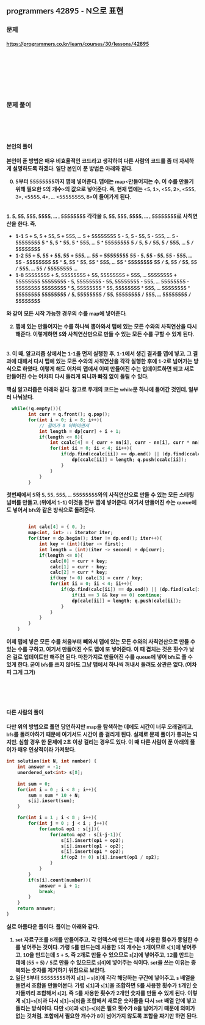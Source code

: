 <span style="font-family:Lato,PingFang SC,Microsoft YaHei,sans-serif">

## programmers 42895 - N으로 표현


### 문제 
<b>https://programmers.co.kr/learn/courses/30/lessons/42895</b>


<br/><br/><br/><br/><br/><br/>


### 문제 풀이<b>

<br/><br/><br/>

#### 본인의 풀이 
본인이 푼 방법은 매우 비효율적인 코드라고 생각하여 다른 사람의 코드를 좀 더 자세하게 설명하도록 하겠다. 일단 본인이 푼 방법은 아래와 같다.

0. 5부터 55555555까지 맵에 넣어준다. 맵에는 map<만들어지는 수, 이 수를 만들기 위해 필요한 5의 개수>의 값으로 넣어준다. 즉, 현재 맵에는 
<5, 1>, <55, 2>, <555, 3>, <5555, 4>, ... <55555555, 8>이 들어가게 된다.
<br/>
1. 5, 55, 555, 5555, ... , 55555555 각각을 5, 55, 555, 5555, ... , 55555555로 사칙연산을 한다. 즉,

- 1-1
5 + 5, 5 + 55, 5 + 555, ... 5 + 55555555
5 - 5, 5 - 55, 5 - 555, ... 5 - 55555555
5 * 5, 5 * 55, 5 * 555, ... 5 * 55555555
5 / 5, 5 / 55, 5 / 555, ... 5 / 55555555
- 1-2
55 + 5, 55 + 55, 55 + 555, ... 55 + 55555555
55 - 5, 55 - 55, 55 - 555, ... 55 - 55555555
55 * 5, 55 * 55, 55 * 555, ... 55 * 55555555
55 / 5, 55 / 55, 55 / 555, ... 55 / 55555555
...
- 1-8
55555555 + 5, 55555555 + 55, 55555555 + 555, ... 55555555 + 55555555
55555555 - 5, 55555555 - 55, 55555555 - 555, ... 55555555 - 55555555
55555555 * 5, 55555555 * 55, 55555555 * 555, ... 55555555 * 55555555
55555555 / 5, 55555555 / 55, 55555555 / 555, ... 55555555 / 55555555

와 같이 모든 시작 가능한 경우의 수를 map에 넣어준다. 

2. 맵에 있는 만들어지는 수를 하나씩 뽑아와서 맵에 있는 모든 수와의 사칙연산을 다시 해준다. 이렇게하면 5와 사칙연산만으로 만들 수 있는 모든 수를 구할 수 있게 된다. 
<br/>
3. 이 때, 알고리즘 상에서는 1-1을 먼저 실행한 후, 1-1에서 생긴 결과를 맵에 넣고, 그 결과에 대해서 다시 맵에 있는 모든 수와의 사칙연산을 각각 실행한 후에 1-2로 넘어가는 방식으로 하였다. 이렇게 해도 어차피 맵에서 이미 만들어진 수는 업데이트하면 되고 새로 만들어진 수는 어차피 다시 돌리게 되니까 빠짐 없이 돌릴 수 있다.

핵심 알고리즘은 아래와 같다. 참고로 두개의 코드는 while문 하나에 들어간 것인데, 일부러 나눠놨다.

```c++
  while(!q.empty()){
        int curr = q.front(); q.pop();
        for(int i = 0; i < 8; i++){
            // 길이가 8 이하이면서
            int length = dp[curr] + i + 1;
            if(length <= 8){
                int ccalc[4] = { curr + nn[i], curr - nn[i], curr * nn[i], curr / nn[i] };
                for(int ii = 0; ii < 4; ii++){
                    if(dp.find(ccalc[ii]) == dp.end() || (dp.find(ccalc[ii]) != dp.end() && dp[ccalc[ii]] > length) ){
                        dp[ccalc[ii]] = length; q.push(ccalc[ii]);
                    }
                }
            }
        }
```
첫번째에서 5와 5, 55, 555, ... 55555555와의 사칙연산으로 만들 수 있는 모든 스타팅 넘버를 만들고, (위에서 1-1) 이것을 전부 맵에 넣어준다. 여기서 만들어진 수는 queue에도 넣어서 bfs와 같은 방식으로 돌려준다.
```c++

        int calc[4] = { 0, };
        map<int, int> :: iterator iter;
        for(iter = dp.begin(); iter != dp.end(); iter++){
            int key = (int)(iter -> first);
            int length = (int)(iter -> second) + dp[curr];
            if(length <= 8){
                calc[0] = curr + key;
                calc[1] = curr - key;
                calc[2] = curr * key;
                if(key != 0) calc[3] = curr / key;
                for(int ii = 0; ii < 4; ii++){
                    if(dp.find(calc[ii]) == dp.end() || (dp.find(calc[ii]) != dp.end() && dp[calc[ii]] > length) ){
                        if(ii == 3 && key == 0) continue;
                        dp[calc[ii]] = length; q.push(calc[ii]);
                    }
                }
            }
        }
    }
```
이제 맵에 넣은 모든 수를 처음부터 빼와서 맵에 있는 모든 수와의 사칙연산으로 만들 수 있는 수를 구하고, 여기서 만들어진 수도 맵에 또 넣어준다. 이 때 겹치는 것은 횟수가 낮은 걸로 업데이트만 해주면 된다. 마찬가지로 만들어진 수를 queue에 넣어 bfs로 풀 수 있게 한다. 굳이 bfs를 쓰지 않아도 그냥 맵에서 하나씩 꺼내서 돌려도 상관은 없다. (어차피 그게 그거)


<br/><br/><br/>
#### 다른 사람의 풀이
다만 위의 방법으로 풀면 당연하지만 map을 탐색하는 데에도 시간이 너무 오래걸리고, bfs를 돌려야하기 때문에 여기서도 시간이 좀 걸리게 된다. 실제로 문제 풀이가 통과는 되지만, 심할 경우 한 문제에 2초 이상 걸리는 경우도 있다. 이 때 다른 사람이 푼 아래의 풀이가 매우 인상적이라 가져왔다.

```c++
int solution(int N, int number) {
    int answer = -1;
    unordered_set<int> s[8];
    
    int sum = 0;
    for(int i = 0 ; i < 8 ; i++){
        sum = sum * 10 + N;
        s[i].insert(sum);
    }

    for(int i = 1 ; i < 8 ; i++){
        for(int j = 0 ; j < i ; j++){
            for(auto& op1 : s[j]){
                for(auto& op2 : s[i-j-1]){
                    s[i].insert(op1 + op2);
                    s[i].insert(op1 - op2);
                    s[i].insert(op1 * op2);
                    if(op2 != 0) s[i].insert(op1 / op2);
                }
            }
        }
        if(s[i].count(number)){
            answer = i + 1;
            break;
        }
    }
    return answer;
}
```

실로 아름다운 풀이다. 풀이는 아래와 같다.
1. set 자료구조를 8개를 만들어주고, 각 인덱스에 만드는 데에 사용한 횟수가 동일한 수를 넣어주는 것이다. 가령 5를 만드는데 사용한 5의 개수는 1개이므로 s[1]에 넣어주고, 10을 만드는데 5 + 5, 즉 2개로 만들 수 있으므로 s[2]에 넣어주고, 12를 만드는데에 (55 + 5) / 5로 만들 수 있으므로 s[4]에 넣어주는 식이다. set을 쓰는 이유는 중복되는 숫자를 제거하기 위함으로 보인다.
2. 일단 5부터 55555555까지 s[1] ~ s[8]에 각각 해당하는 구간에 넣어주고, s 배열을 돌면서 조합을 만들어본다. 가령 s[1]과 s[1]을 조합하면 5를 사용한 횟수가 1개인 숫자들끼리 조합해서 s[2], 즉 5를 사용한 횟수가 2개인 숫자를 만들 수 있게 된다. 이렇게 s[1]~s[8]과 다시 s[1]~s[8]을 조합해서 새로운 숫자들을 다시 set 배열 안에 넣고 돌리는 방식이다. 다만 s[8]과 s[1]~s[8]은 필요 횟수가 8을 넘어가기 때문에 의미가 없는 것처럼, 조합에서 필요한 개수가 8이 넘어가지 않도록 조합을 짜기만 하면 된다.
 
</b>
</span>
